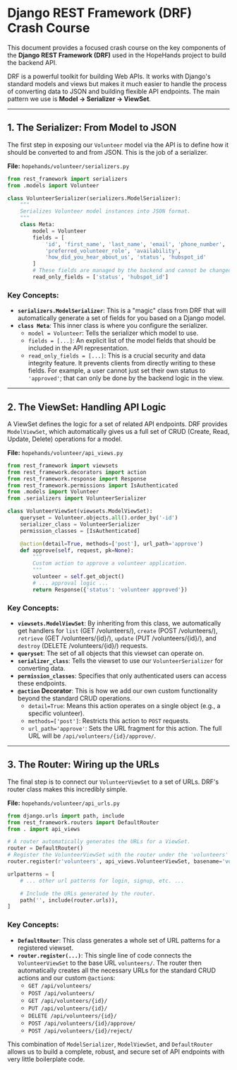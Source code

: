 # Django REST Framework (DRF) Crash Course

This document provides a focused crash course on the key components of the **Django REST Framework (DRF)** used in the HopeHands project to build the backend API.

DRF is a powerful toolkit for building Web APIs. It works with Django's standard models and views but makes it much easier to handle the process of converting data to JSON and building flexible API endpoints. The main pattern we use is **Model -> Serializer -> ViewSet**.

---

## 1. The Serializer: From Model to JSON

The first step in exposing our `Volunteer` model via the API is to define how it should be converted to and from JSON. This is the job of a serializer.

**File:** `hopehands/volunteer/serializers.py`

```python
from rest_framework import serializers
from .models import Volunteer

class VolunteerSerializer(serializers.ModelSerializer):
    """
    Serializes Volunteer model instances into JSON format.
    """
    class Meta:
        model = Volunteer
        fields = [
            'id', 'first_name', 'last_name', 'email', 'phone_number',
            'preferred_volunteer_role', 'availability',
            'how_did_you_hear_about_us', 'status', 'hubspot_id'
        ]
        # These fields are managed by the backend and cannot be changed by the client.
        read_only_fields = ['status', 'hubspot_id']
```

### Key Concepts:

-   **`serializers.ModelSerializer`**: This is a "magic" class from DRF that will automatically generate a set of fields for you based on a Django model.
-   **`class Meta`**: This inner class is where you configure the serializer.
    -   `model = Volunteer`: Tells the serializer which model to use.
    -   `fields = [...]`: An explicit list of the model fields that should be included in the API representation.
    -   `read_only_fields = [...]`: This is a crucial security and data integrity feature. It prevents clients from directly writing to these fields. For example, a user cannot just set their own status to `'approved'`; that can only be done by the backend logic in the view.

---

## 2. The ViewSet: Handling API Logic

A ViewSet defines the logic for a set of related API endpoints. DRF provides `ModelViewSet`, which automatically gives us a full set of CRUD (Create, Read, Update, Delete) operations for a model.

**File:** `hopehands/volunteer/api_views.py`

```python
from rest_framework import viewsets
from rest_framework.decorators import action
from rest_framework.response import Response
from rest_framework.permissions import IsAuthenticated
from .models import Volunteer
from .serializers import VolunteerSerializer

class VolunteerViewSet(viewsets.ModelViewSet):
    queryset = Volunteer.objects.all().order_by('-id')
    serializer_class = VolunteerSerializer
    permission_classes = [IsAuthenticated]

    @action(detail=True, methods=['post'], url_path='approve')
    def approve(self, request, pk=None):
        """
        Custom action to approve a volunteer application.
        """
        volunteer = self.get_object()
        # ... approval logic ...
        return Response({'status': 'volunteer approved'})
```

### Key Concepts:

-   **`viewsets.ModelViewSet`**: By inheriting from this class, we automatically get handlers for `list` (GET /volunteers/), `create` (POST /volunteers/), `retrieve` (GET /volunteers/{id}/), `update` (PUT /volunteers/{id}/), and `destroy` (DELETE /volunteers/{id}/) requests.
-   **`queryset`**: The set of all objects that this viewset can operate on.
-   **`serializer_class`**: Tells the viewset to use our `VolunteerSerializer` for converting data.
-   **`permission_classes`**: Specifies that only authenticated users can access these endpoints.
-   **`@action` Decorator**: This is how we add our own custom functionality beyond the standard CRUD operations.
    -   `detail=True`: Means this action operates on a single object (e.g., a specific volunteer).
    -   `methods=['post']`: Restricts this action to `POST` requests.
    -   `url_path='approve'`: Sets the URL fragment for this action. The full URL will be `/api/volunteers/{id}/approve/`.

---

## 3. The Router: Wiring up the URLs

The final step is to connect our `VolunteerViewSet` to a set of URLs. DRF's router class makes this incredibly simple.

**File:** `hopehands/volunteer/api_urls.py`

```python
from django.urls import path, include
from rest_framework.routers import DefaultRouter
from . import api_views

# A router automatically generates the URLs for a ViewSet.
router = DefaultRouter()
# Register the VolunteerViewSet with the router under the 'volunteers' endpoint.
router.register(r'volunteers', api_views.VolunteerViewSet, basename='volunteer')

urlpatterns = [
    # ... other url patterns for login, signup, etc. ...

    # Include the URLs generated by the router.
    path('', include(router.urls)),
]
```

### Key Concepts:

-   **`DefaultRouter`**: This class generates a whole set of URL patterns for a registered viewset.
-   **`router.register(...)`**: This single line of code connects the `VolunteerViewSet` to the base URL `volunteers/`. The router then automatically creates all the necessary URLs for the standard CRUD actions and our custom `@action`s:
    -   `GET /api/volunteers/`
    -   `POST /api/volunteers/`
    -   `GET /api/volunteers/{id}/`
    -   `PUT /api/volunteers/{id}/`
    -   `DELETE /api/volunteers/{id}/`
    -   `POST /api/volunteers/{id}/approve/`
    -   `POST /api/volunteers/{id}/reject/`

This combination of `ModelSerializer`, `ModelViewSet`, and `DefaultRouter` allows us to build a complete, robust, and secure set of API endpoints with very little boilerplate code.
